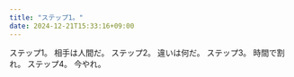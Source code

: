 ```yaml
---
title: "ステップ1。"
date: 2024-12-21T15:33:16+09:00
---
```

ステップ1。
相手は人間だ。
ステップ2。
違いは何だ。
ステップ3。
時間で割れ。
ステップ4。
今やれ。
